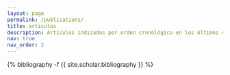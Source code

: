 ```yaml
---
layout: page
permalink: /publications/
title: articulos
description: Artículos indizados por orden cronológico en los últimos cuatro años.
nav: true
nav_order: 2
---
```

<!-- _pages/publications.md -->
<div class="publications">

{% bibliography -f {{ site.scholar.bibliography }} %}

</div>
